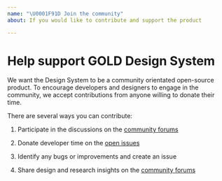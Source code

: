 ```yaml
---
name: "\U0001F91D Join the community"
about: If you would like to contribute and support the product

---
```


<!-- Click "Preview" for a nicer view! -->
# Help support GOLD Design System

We want the Design System to be a community orientated open-source product. To encourage developers and designers to engage in the community, we accept contributions from anyone willing to donate their time.

There are several ways you can contribute:

1. Participate in the discussions on the [community forums](https://community.digital.gov.au/c/designsystem)

2. Donate developer time on the [open issues](https://github.com/designsystemau/design-system-components/issues)

3. Identify any bugs or improvements and create an issue

4. Share design and research insights on the [community forums](https://community.digital.gov.au/c/designsystem)

